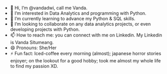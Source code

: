 - 👋 Hi, I’m @vandadwi, call me Vanda.
- 👀 I’m interested in Data Analytics and programming with Python.
- 🌱 I’m currently learning to advance my Python & SQL skills.
- 💞️ I’m looking to collaborate on any data analytics projects, or even developing projects with Python.
- 📫 How to reach me: you can connect with me on Linkedin. My Linkedin is Vanda Situmeang.
- 😄 Pronouns: She/Her
- ⚡ Fun fact: Iced-coffee every morning (almost); japanese horror stories enjoyer; on the lookout for a good hobby; took me almost my whole life to find my passion XD.

<!---
vandadwi/vandadwi is a ✨ special ✨ repository because its `README.md` (this file) appears on your GitHub profile.
You can click the Preview link to take a look at your changes.
--->
